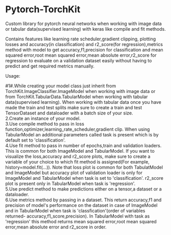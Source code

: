 # Pytorch-TorchKit
Custom library for pytorch neural networks when working with image data or tabular data(supervised learning) with keras like compile and fit methods.

Contains features like learning rate scheduler,gradient clipping, plotting losses and accuracy(in classification) and r2_score(for regression),metrics method with model to get accuracy,f1,precision for classification and mean squared error,root mean squared error,mean absolute error,r2_score for regression to evaluate on a validation dataset easily without having to predict and get required metrics manually.

Usage:

#1#.While creating your model class just inherit from TorchKit.ImageClassifier.ImageModel when working with image data or from TorchKit.TabularData.TabularModel when working with tabular data(supervised learning). When working with tabular data once you have made the train and test splits make sure to create a train and test TensorDataset and dataloader with a batch size of your size.  
2.Create an instance of your model.  
3.Use compile method to pass in loss function,optimizer,learning_rate_scheduler,gradient clip. When using TabularModel an additional parameters called task is present which is by default set to 'classification'.  
4.Use fit method to pass in number of epochs,train and validation loaders. This is common for both ImageModel and TabularModel. If you want to visualize the loss,accuracy and r2_score plots, make sure to create a variable of your choice to which fit method is assigned(For example, history=model.fit(...)). Note that loss plot is common for both TabulatModel and ImageModel but accuracy plot of validation loader is only for ImageModel and TabularModel when task is set to 'classification'. r2_score plot is present only in TabularModel when task is 'regression'.  
5.Use predict method to make predictions either on a tensor,a dataset or a dataloader.  
6.Use metrics method by passing in a dataset. This return accuracy,f1 and precision of model's performance on the dataset in case of ImageModel and in TabularModel when task is 'classfication'(order of variables returned- accuracy,f1_score,precision). In TabularModel with task as 'regression' this method returns mean squared error,root mean squared error,mean absolute error and r2_score in order.  
